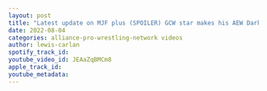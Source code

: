 ```yaml
---
layout: post
title: "Latest update on MJF plus (SPOILER) GCW star makes his AEW Dark debut"
date: 2022-08-04
categories: alliance-pro-wrestling-network videos
author: lewis-carlan
spotify_track_id: 
youtube_video_id: JEAaZqBMCm8
apple_track_id: 
youtube_metadata: 
---
```

